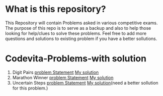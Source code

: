 # What is this repository?

This Repository will contain Problems asked in various competitive exams. The purpose of this repo is to serve as a backup and 
also to help those looking for help/clues to solve these problems.
Feel free to add more questions and solutions to existing problem if you have a better sollutions.  



# Codevita-Problems-with solution
1. Digit Pairs         [problem Statement](problems/digitpairs.md)        [My solution](solutions/digitpairs.cpp)
2. Marathon Winner     [problem Statement](problems/marathonwinner.md)    [My solution](solutions/marathonwinner.cpp)
3. Uncertain Steps     [problem Statement](problems/uncertainsteps.md)    [My solution](solutions/uncertainsteps.cpp)(need a better sollution for this problem.)

